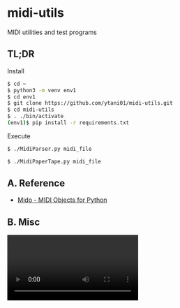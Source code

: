 # midi-utils

MIDI utilities and test programs

## TL;DR

Install
```bash
$ cd ~
$ python3 -m venv env1
$ cd env1
$ git clone https://github.com/ytani01/midi-utils.git
$ cd midi-utils
$ . ./bin/activate
(env1)$ pip install -r requirements.txt
```

Execute
```bash
$ ./MidiParser.py midi_file

$ ./MidiPaperTape.py midi_file
```


## A. Reference

* [Mido - MIDI Objects for Python](https://mido.readthedocs.io/en/latest/)

## B. Misc

![](docs/media/mido_play.mp4)
